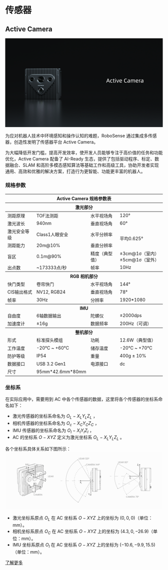 # 传感器
## Active Camera
![Airy](../image/active_camera.PNG)

为应对机器人技术中环境感知和操作认知的难题，RoboSense 通过集成多传感器，创造性发明了传感器平台 Active Camera。

为大幅降低开发门槛，提高开发效率，使开发人员能够专注于高价值的任务和功能优化，Active Camera 配备了 AI-Ready 生态，提供了包括驱动程序、标定、数据融合、SLAM 和高阶多模态感知算法等基础工作和高级工具，协助开发者实现通用、高效和优雅的解决方案，打造行为更智能、功能更丰富的机器人。  

### 规格参数

<table class="docutils align-default" style="width: 100%; table-layout: fixed;">
    <colgroup>
        <col style="width: 20%;">
        <col style="width: 30%;">
        <col style="width: 20%;">
        <col style="width: 30%;">
    </colgroup>
    <thead>
        <tr class="row-odd centered-table-text">
            <th class="head" colspan=4>Active Camera 规格参数表</th>
        </tr>
        <tr class="row-odd centered-table-text">
            <th class="head" colspan=4>激光部分</th>
        </tr>
    </thead>
    <tbody>
        <tr class="row-even centered-table-text">
            <td>测距原理</td>
            <td>TOF法测距</td>
            <td>水平视场角</td>
            <td>120°</td>
        </tr>
        <tr class="row-odd centered-table-text">
            <td>激光波长</td>
            <td>940nm</td>
            <td>垂直视场角</td>
            <td>60°</td>
        </tr>
        <tr class="row-even centered-table-text">
            <td>激光安全等级</td>
            <td>Class1人眼安全</td>
            <td>水平分辨率</td>
            <td rowspan=2>平均0.625°</td>
        </tr>
        <tr class="row-odd centered-table-text">
            <td>测距能力</td>
            <td>20m@10%</td>
            <td>垂直分辨率</td>
        </tr>
        <tr class="row-even centered-table-text">
            <td>盲区</td>
            <td>0.1m@90%</td>
            <td>精度（典型值）</td>
            <td>±3cm@1σ（室内）<br>±5cm@1σ（室外）</td>
        </tr>
        <tr class="row-odd centered-table-text">
            <td>出点数</td>
            <td>~173333点/秒</td>
            <td>帧率</td>
            <td>10Hz</td>
        </tr>
        <tr class="row-even">
            <th class="head" colspan=4>RGB 相机部分</th>
        </tr>
        <tr class="row-odd centered-table-text">
            <td>快门类型</td>
            <td>卷帘快门</td>
            <td>水平视场角</td>
            <td>144°</td>
        </tr>
        <tr class="row-even centered-table-text">
            <td>CIS输出格式</td>
            <td>NV12, RGB24</td>
            <td>垂直视场角</td>
            <td>78°</td>
        </tr>
        <tr class="row-odd centered-table-text">
            <td>帧率</td>
            <td>30Hz</td>
            <td>分辨率</td>
            <td>1920*1080</td>
        </tr>
        <tr class="row-even">
            <th class="head" colspan=4>IMU</th>
        </tr>
        <tr class="row-odd centered-table-text">
            <td>自由度</td>
            <td>6轴数据输出</td>
            <td>陀螺仪</td>
            <td>±2000dps</td>
        </tr>
        <tr class="row-even centered-table-text">
            <td>加速度计</td>
            <td>±16g</td>
            <td>数据频率</td>
            <td>200Hz（可调）</td>
        </tr>
        <tr class="row-odd">
            <th class="head" colspan=4>整机部分</th>
        </tr>
        <tr class="row-even centered-table-text">
            <td>形式</td>
            <td>标准探头模组</td>
            <td>功耗</td>
            <td>12.6W（典型值）</td>
        </tr>
        <tr class="row-odd centered-table-text">
            <td>工作温度</td>
            <td>-20°C ~ +60°C</td>
            <td>储存温度</td>
            <td>-20°C ~ +70°C</td>
        </tr>
        <tr class="row-odd centered-table-text">
            <td>防护等级</td>
            <td>IP54</td>
            <td>重量</td>
            <td>400g ± 10%</td>
        </tr>
        <tr class="row-even centered-table-text">
            <td>数据接口</td>
            <td>USB 3.2 Gen1</td>
            <td>电源接口</td>
            <td>dc</td>
        </tr>
        <tr class="row-odd centered-table-text">
            <td>尺寸</td>
            <td>95mm*42.6mm*80mm</td>
            <td></td>
            <td></td>
        </tr>
    </tbody>
</table> 

### 坐标系

在实际应用中，需要用到 AC 中各个传感器的数据，这里将各个传感器的坐标系命名如下：

- 激光传感器的坐标系命名为 $O_L-X_LY_LZ_L$ ，
- 相机传感器的坐标系命名为 $O_c-X_CY_CZ_C$ ，
- IMU 传感器的坐标系命名为 $O_I-X_IY_IZ_I$ ，
- AC 的坐标系 $O-XYZ$ 定义为激光坐标系 $O_L-X_LY_LZ_L$ 。

各个坐标系具体关系如下图所示：
![图片alt](../image/coordinate_system.jpg)  

- 激光坐标系原点 $O_L$ 在 AC 坐标系 $O-XYZ$ 上的坐标为 $(0,0,0)$（单位：mm）。  
- 相机坐标系原点 $O_C$ 在 AC 坐标系 $O-XYZ$ 上的坐标为 $(4.3,0,-26.9)$（单位：mm）。  
- IMU 坐标系原点 $O_I$ 在 AC 坐标系 $O-XYZ$ 上的坐标为 $(-10.6,-9.9,15.5)$（单位：mm）。  

<a href="https://www.robosense.ai/rslidar/AC1" class="rounded-button" target="_blank">了解更多</a>
